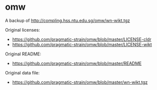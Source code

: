 # omw
A backup of http://compling.hss.ntu.edu.sg/omw/wn-wikt.tgz

Original licenses:
 * https://github.com/pragmatic-strain/omw/blob/master/LICENSE-cldr
 * https://github.com/pragmatic-strain/omw/blob/master/LICENSE-wikt
 
Original README:
 * https://github.com/pragmatic-strain/omw/blob/master/README
 
Original data file:
 * https://github.com/pragmatic-strain/omw/blob/master/wn-wikt.tgz
